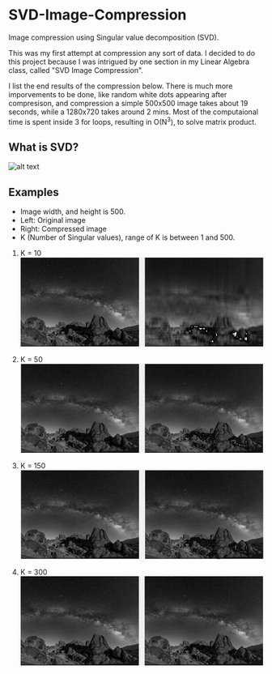 # SVD-Image-Compression
Image compression using Singular value decomposition (SVD).

This was my first attempt at compression any sort of data. I decided to do this project because I was intrigued by one section in my Linear Algebra class, called "SVD Image Compression".

I list the end results of the compression below. There is much more imporvements to be done, like random white dots appearing after compresison, and compression a simple 500x500 image takes about 19 seconds, while a 1280x720 takes around 2 mins. Most of the computaional time is spent inside 3 for loops, resulting in O(N<sup>3</sup>), to solve matrix product. 

## What is SVD?
![alt text](https://upload.wikimedia.org/wikipedia/commons/thumb/c/c8/Singular_value_decomposition_visualisation.svg/220px-Singular_value_decomposition_visualisation.svg.png)

## Examples
- Image width, and height is 500.
- Left: Original image
- Right: Compressed image
- K (Number of Singular values), range of K is between 1 and 500.

1. K = 10
![alt text](Images/Compression_10.PNG)

2. K = 50
![alt text](Images/Compression_50.PNG)

3. K = 150 
![alt text](Images/Compression_150.PNG)

4. K = 300
![alt text](Images/Compression_300.PNG)
